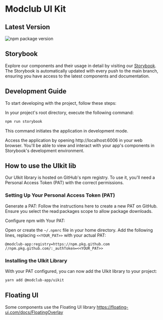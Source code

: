 # Modclub UI Kit
## Latest Version
<!-- VERSION_BADGE_START -->
![npm package version](https://img.shields.io/badge/version-0.3.16-blue)
<!-- VERSION_BADGE_END -->

## Storybook
Explore our components and their usage in detail by visiting our [Storybook](https://modclub-app.github.io/uikit/). The Storybook is automatically updated with every push to the main branch, ensuring you have access to the latest components and documentation.

## Development Guide
To start developing with the project, follow these steps:

In your project's root directory, execute the following command:
```bash
npm run storybook
```
This command initiates the application in development mode.

Access the application by opening http://localhost:6006 in your web browser. You'll be able to view and interact with your app's components in Storybook's development environment.

## How to use the UIkit lib

Our UIkit library is hosted on GitHub's npm registry. To use it, you'll need a Personal Access Token (PAT) with the correct permissions.

### Setting Up Your Personal Access Token (PAT)
Generate a PAT: Follow the instructions here to create a new PAT on GitHub. Ensure you select the read:packages scope to allow package downloads.

Configure npm with Your PAT:

Open or create the `~/.npmrc` file in your home directory.
Add the following lines, replacing `<<YOUR_PAT>>` with your actual PAT:
```
@modclub-app:registry=https://npm.pkg.github.com
//npm.pkg.github.com/:_authToken=<<YOUR_PAT>>
```

### Installing the UIkit Library
With your PAT configured, you can now add the UIkit library to your project:

```sh
yarn add @modclub-app/uikit
```

## Floating UI
Some components use the Floating UI library
https://floating-ui.com/docs/FloatingOverlay